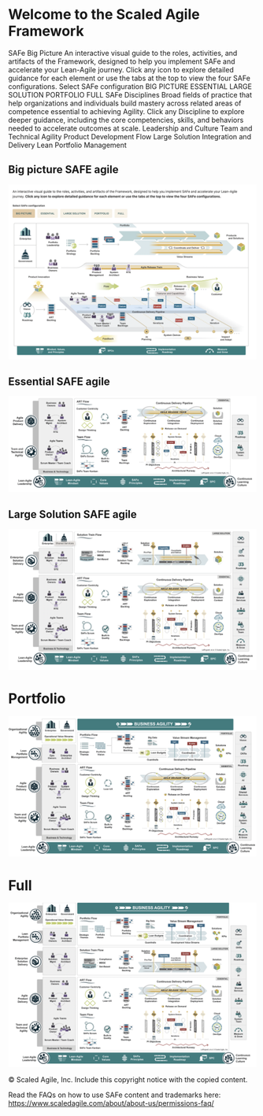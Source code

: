 # Welcome to the Scaled Agile Framework 
SAFe Big Picture An interactive visual guide to the roles, activities, and artifacts of the Framework, designed to help you implement SAFe and accelerate your Lean-Agile journey.
Click any icon to explore detailed guidance for each element or use the tabs at the top to view the four SAFe configurations. 
Select SAFe configuration BIG PICTURE ESSENTIAL LARGE SOLUTION PORTFOLIO FULL SAFe Disciplines  Broad fields of practice that help organizations and individuals build mastery across related areas of competence essential to achieving Agility. Click any Discipline to explore deeper guidance, including the core competencies, skills, and behaviors needed to accelerate outcomes at scale. Leadership and Culture Team and Technical Agility Product Development Flow Large Solution Integration and Delivery Lean Portfolio Management

## Big picture SAFE agile 

![Big Picture](Screenshot%202025-04-20%20at%205.50.02%20PM.png "a title")

## Essential SAFE agile 

![Essential](Screenshot%202025-04-20%20at%205.50.25%20PM.png "2")

## Large Solution SAFE agile 


![Large Solution](Screenshot%202025-04-20%20at%205.50.31%20PM.png "3" )

# Portfolio 

![Portfolio](Screenshot%202025-04-20%20at%205.50.37%20PM.png "4")

# Full

![Full](Screenshot%202025-04-20%20at%205.50.46%20PM.png "5")


© Scaled Agile, Inc.
Include this copyright notice with the copied content.

Read the FAQs on how to use SAFe content and trademarks here:
https://www.scaledagile.com/about/about-us/permissions-faq/
